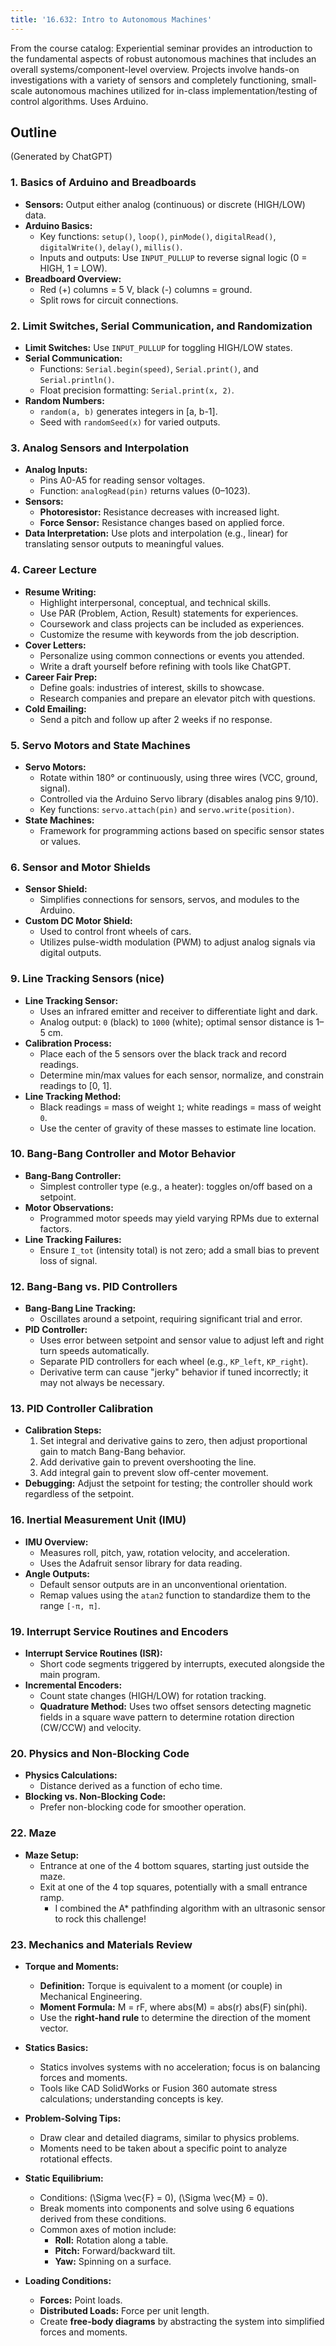 ```yaml
---
title: '16.632: Intro to Autonomous Machines'
---
```


From the course catalog: Experiential seminar provides an introduction to the fundamental aspects of robust autonomous machines that includes an overall systems/component-level overview. Projects involve hands-on investigations with a variety of sensors and completely functioning, small-scale autonomous machines utilized for in-class implementation/testing of control algorithms. Uses Arduino.
## Outline
(Generated by ChatGPT)
### 1. Basics of Arduino and Breadboards
- **Sensors:** Output either analog (continuous) or discrete (HIGH/LOW) data.
- **Arduino Basics:**
  - Key functions: `setup()`, `loop()`, `pinMode()`, `digitalRead()`, `digitalWrite()`, `delay()`, `millis()`.
  - Inputs and outputs: Use `INPUT_PULLUP` to reverse signal logic (0 = HIGH, 1 = LOW).
- **Breadboard Overview:**
  - Red (+) columns = 5 V, black (-) columns = ground.
  - Split rows for circuit connections.

### 2. Limit Switches, Serial Communication, and Randomization
- **Limit Switches:** Use `INPUT_PULLUP` for toggling HIGH/LOW states.
- **Serial Communication:**
  - Functions: `Serial.begin(speed)`, `Serial.print()`, and `Serial.println()`.
  - Float precision formatting: `Serial.print(x, 2)`.
- **Random Numbers:**
  - `random(a, b)` generates integers in [a, b-1].
  - Seed with `randomSeed(x)` for varied outputs.

### 3. Analog Sensors and Interpolation
- **Analog Inputs:**
  - Pins A0-A5 for reading sensor voltages.
  - Function: `analogRead(pin)` returns values (0–1023).
- **Sensors:**
  - **Photoresistor:** Resistance decreases with increased light.
  - **Force Sensor:** Resistance changes based on applied force.
- **Data Interpretation:** Use plots and interpolation (e.g., linear) for translating sensor outputs to meaningful values.

### 4. Career Lecture
- **Resume Writing:**
  - Highlight interpersonal, conceptual, and technical skills.
  - Use PAR (Problem, Action, Result) statements for experiences.
  - Coursework and class projects can be included as experiences.
  - Customize the resume with keywords from the job description.
- **Cover Letters:**
  - Personalize using common connections or events you attended.
  - Write a draft yourself before refining with tools like ChatGPT.
- **Career Fair Prep:**
  - Define goals: industries of interest, skills to showcase.
  - Research companies and prepare an elevator pitch with questions.
- **Cold Emailing:**
  - Send a pitch and follow up after 2 weeks if no response.

### 5. Servo Motors and State Machines
- **Servo Motors:**
  - Rotate within 180° or continuously, using three wires (VCC, ground, signal).
  - Controlled via the Arduino Servo library (disables analog pins 9/10).
  - Key functions: `servo.attach(pin)` and `servo.write(position)`.
- **State Machines:**
  - Framework for programming actions based on specific sensor states or values.

### 6. Sensor and Motor Shields
- **Sensor Shield:**
  - Simplifies connections for sensors, servos, and modules to the Arduino.
- **Custom DC Motor Shield:**
  - Used to control front wheels of cars.
  - Utilizes pulse-width modulation (PWM) to adjust analog signals via digital outputs.

### 9. Line Tracking Sensors (nice)
- **Line Tracking Sensor:**
  - Uses an infrared emitter and receiver to differentiate light and dark.
  - Analog output: `0` (black) to `1000` (white); optimal sensor distance is 1–5 cm.
- **Calibration Process:**
  - Place each of the 5 sensors over the black track and record readings.
  - Determine min/max values for each sensor, normalize, and constrain readings to [0, 1].
- **Line Tracking Method:**
  - Black readings = mass of weight `1`; white readings = mass of weight `0`.
  - Use the center of gravity of these masses to estimate line location.

### 10. Bang-Bang Controller and Motor Behavior
- **Bang-Bang Controller:**
  - Simplest controller type (e.g., a heater): toggles on/off based on a setpoint.
- **Motor Observations:**
  - Programmed motor speeds may yield varying RPMs due to external factors.
- **Line Tracking Failures:**
  - Ensure `I_tot` (intensity total) is not zero; add a small bias to prevent loss of signal.

### 12. Bang-Bang vs. PID Controllers
- **Bang-Bang Line Tracking:**
  - Oscillates around a setpoint, requiring significant trial and error.
- **PID Controller:**
  - Uses error between setpoint and sensor value to adjust left and right turn speeds automatically.
  - Separate PID controllers for each wheel (e.g., `KP_left`, `KP_right`).
  - Derivative term can cause "jerky" behavior if tuned incorrectly; it may not always be necessary.

### 13. PID Controller Calibration
- **Calibration Steps:**
  1. Set integral and derivative gains to zero, then adjust proportional gain to match Bang-Bang behavior.
  2. Add derivative gain to prevent overshooting the line.
  3. Add integral gain to prevent slow off-center movement.
- **Debugging:** Adjust the setpoint for testing; the controller should work regardless of the setpoint.

### 16. Inertial Measurement Unit (IMU)
- **IMU Overview:**
  - Measures roll, pitch, yaw, rotation velocity, and acceleration.
  - Uses the Adafruit sensor library for data reading.
- **Angle Outputs:**
  - Default sensor outputs are in an unconventional orientation.
  - Remap values using the `atan2` function to standardize them to the range `[-π, π]`.

### 19. Interrupt Service Routines and Encoders
- **Interrupt Service Routines (ISR):**
  - Short code segments triggered by interrupts, executed alongside the main program.
- **Incremental Encoders:**
  - Count state changes (HIGH/LOW) for rotation tracking.
  - **Quadrature Method:** Uses two offset sensors detecting magnetic fields in a square wave pattern to determine rotation direction (CW/CCW) and velocity.

### 20. Physics and Non-Blocking Code
- **Physics Calculations:**
  - Distance derived as a function of echo time.
- **Blocking vs. Non-Blocking Code:**
  - Prefer non-blocking code for smoother operation.

### 22. Maze
- **Maze Setup:**
  - Entrance at one of the 4 bottom squares, starting just outside the maze.
  - Exit at one of the 4 top squares, potentially with a small entrance ramp.
	- I combined the A* pathfinding algorithm with an ultrasonic sensor to rock this challenge!

### 23. Mechanics and Materials Review
- **Torque and Moments:**
  - **Definition:** Torque is equivalent to a moment (or couple) in Mechanical Engineering.
  - **Moment Formula:** M = rF, where abs(M) = abs(r) abs(F) sin(phi).
  - Use the **right-hand rule** to determine the direction of the moment vector.

- **Statics Basics:**
  - Statics involves systems with no acceleration; focus is on balancing forces and moments.
  - Tools like CAD SolidWorks or Fusion 360 automate stress calculations; understanding concepts is key.

- **Problem-Solving Tips:**
  - Draw clear and detailed diagrams, similar to physics problems.
  - Moments need to be taken about a specific point to analyze rotational effects.

- **Static Equilibrium:**
  - Conditions: \(\Sigma \vec{F} = 0\), \(\Sigma \vec{M} = 0\).
  - Break moments into components and solve using 6 equations derived from these conditions.
  - Common axes of motion include:
    - **Roll:** Rotation along a table.
    - **Pitch:** Forward/backward tilt.
    - **Yaw:** Spinning on a surface.

- **Loading Conditions:**
  - **Forces:** Point loads.
  - **Distributed Loads:** Force per unit length.
  - Create **free-body diagrams** by abstracting the system into simplified forces and moments.
